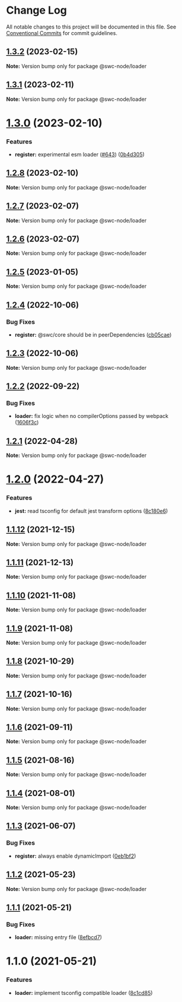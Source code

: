 # Change Log

All notable changes to this project will be documented in this file.
See [Conventional Commits](https://conventionalcommits.org) for commit guidelines.

## [1.3.2](https://github.com/swc-project/swc-node/compare/@swc-node/loader@1.3.1...@swc-node/loader@1.3.2) (2023-02-15)

**Note:** Version bump only for package @swc-node/loader

## [1.3.1](https://github.com/swc-project/swc-node/compare/@swc-node/loader@1.3.0...@swc-node/loader@1.3.1) (2023-02-11)

**Note:** Version bump only for package @swc-node/loader

# [1.3.0](https://github.com/swc-project/swc-node/compare/@swc-node/loader@1.2.8...@swc-node/loader@1.3.0) (2023-02-10)

### Features

- **register:** experimental esm loader ([#643](https://github.com/swc-project/swc-node/issues/643)) ([0b4d305](https://github.com/swc-project/swc-node/commit/0b4d30505408f6f07c1ff8ea5c1953e1d22bb4e1))

## [1.2.8](https://github.com/swc-project/swc-node/compare/@swc-node/loader@1.2.7...@swc-node/loader@1.2.8) (2023-02-10)

**Note:** Version bump only for package @swc-node/loader

## [1.2.7](https://github.com/swc-project/swc-node/compare/@swc-node/loader@1.2.6...@swc-node/loader@1.2.7) (2023-02-07)

**Note:** Version bump only for package @swc-node/loader

## [1.2.6](https://github.com/swc-project/swc-node/compare/@swc-node/loader@1.2.5...@swc-node/loader@1.2.6) (2023-02-07)

**Note:** Version bump only for package @swc-node/loader

## [1.2.5](https://github.com/swc-project/swc-node/compare/@swc-node/loader@1.2.4...@swc-node/loader@1.2.5) (2023-01-05)

**Note:** Version bump only for package @swc-node/loader

## [1.2.4](https://github.com/swc-project/swc-node/compare/@swc-node/loader@1.2.3...@swc-node/loader@1.2.4) (2022-10-06)

### Bug Fixes

- **register:** @swc/core should be in peerDependencies ([cb05cae](https://github.com/swc-project/swc-node/commit/cb05cae69dd92d13593c210f8c0044b6aff8ff1c))

## [1.2.3](https://github.com/swc-project/swc-node/compare/@swc-node/loader@1.2.2...@swc-node/loader@1.2.3) (2022-10-06)

**Note:** Version bump only for package @swc-node/loader

## [1.2.2](https://github.com/swc-project/swc-node/compare/@swc-node/loader@1.2.1...@swc-node/loader@1.2.2) (2022-09-22)

### Bug Fixes

- **loader:** fix logic when no compilerOptions passed by webpack ([1606f3c](https://github.com/swc-project/swc-node/commit/1606f3cf20e1a5d1d6ea3144b22366a59849822c))

## [1.2.1](https://github.com/swc-project/swc-node/compare/@swc-node/loader@1.2.0...@swc-node/loader@1.2.1) (2022-04-28)

**Note:** Version bump only for package @swc-node/loader

# [1.2.0](https://github.com/swc-project/swc-node/compare/@swc-node/loader@1.1.12...@swc-node/loader@1.2.0) (2022-04-27)

### Features

- **jest:** read tsconfig for default jest transform options ([8c180e6](https://github.com/swc-project/swc-node/commit/8c180e68abbc66aa68f83b401d985a6c8617baa9))

## [1.1.12](https://github.com/swc-project/swc-node/compare/@swc-node/loader@1.1.11...@swc-node/loader@1.1.12) (2021-12-15)

**Note:** Version bump only for package @swc-node/loader

## [1.1.11](https://github.com/swc-project/swc-node/compare/@swc-node/loader@1.1.10...@swc-node/loader@1.1.11) (2021-12-13)

**Note:** Version bump only for package @swc-node/loader

## [1.1.10](https://github.com/swc-project/swc-node/compare/@swc-node/loader@1.1.9...@swc-node/loader@1.1.10) (2021-11-08)

**Note:** Version bump only for package @swc-node/loader

## [1.1.9](https://github.com/swc-project/swc-node/compare/@swc-node/loader@1.1.8...@swc-node/loader@1.1.9) (2021-11-08)

**Note:** Version bump only for package @swc-node/loader

## [1.1.8](https://github.com/swc-project/swc-node/compare/@swc-node/loader@1.1.7...@swc-node/loader@1.1.8) (2021-10-29)

**Note:** Version bump only for package @swc-node/loader

## [1.1.7](https://github.com/swc-project/swc-node/compare/@swc-node/loader@1.1.6...@swc-node/loader@1.1.7) (2021-10-16)

**Note:** Version bump only for package @swc-node/loader

## [1.1.6](https://github.com/swc-project/swc-node/compare/@swc-node/loader@1.1.5...@swc-node/loader@1.1.6) (2021-09-11)

**Note:** Version bump only for package @swc-node/loader

## [1.1.5](https://github.com/swc-project/swc-node/compare/@swc-node/loader@1.1.4...@swc-node/loader@1.1.5) (2021-08-16)

**Note:** Version bump only for package @swc-node/loader

## [1.1.4](https://github.com/swc-project/swc-node/compare/@swc-node/loader@1.1.3...@swc-node/loader@1.1.4) (2021-08-01)

**Note:** Version bump only for package @swc-node/loader

## [1.1.3](https://github.com/swc-project/swc-node/compare/@swc-node/loader@1.1.2...@swc-node/loader@1.1.3) (2021-06-07)

### Bug Fixes

- **register:** always enable dynamicImport ([0eb1bf2](https://github.com/swc-project/swc-node/commit/0eb1bf2e0bce97ca70d72dc13c51c8eac221029d))

## [1.1.2](https://github.com/swc-project/swc-node/compare/@swc-node/loader@1.1.1...@swc-node/loader@1.1.2) (2021-05-23)

**Note:** Version bump only for package @swc-node/loader

## [1.1.1](https://github.com/swc-project/swc-node/compare/@swc-node/loader@1.1.0...@swc-node/loader@1.1.1) (2021-05-21)

### Bug Fixes

- **loader:** missing entry file ([8efbcd7](https://github.com/swc-project/swc-node/commit/8efbcd743688ccd6b24b2c021fa52d0eca037cd1))

# 1.1.0 (2021-05-21)

### Features

- **loader:** implement tsconfig compatible loader ([8c1cd85](https://github.com/swc-project/swc-node/commit/8c1cd858a64a6b6ec6ff23811bafab7dfe30554d))

